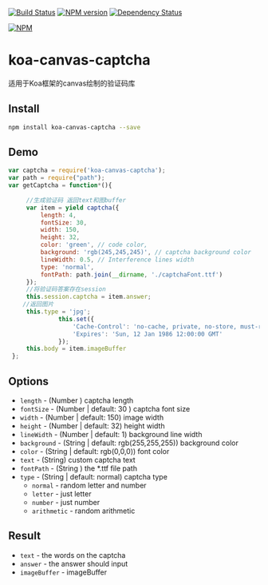 [![Build Status](https://travis-ci.org/yukrain/koa-canvas-captcha.svg?branch=master)](https://travis-ci.org/yukrain/koa-canvas-captcha)
[![NPM version](https://badge.fury.io/js/koa-canvas-captcha.svg)](http://badge.fury.io/js/koa-canvas-captcha)
[![Dependency Status](https://david-dm.org/yukrain/koa-canvas-captcha.svg)](https://david-dm.org/yukrain/koa-canvas-captcha)

[![NPM](https://nodei.co/npm/koa-canvas-captcha.png?downloads=true&stars=true)](https://www.npmjs.org/package/koa-canvas-captcha)

# koa-canvas-captcha
适用于Koa框架的canvas绘制的验证码库

## Install 

```bash
npm install koa-canvas-captcha --save
```

## Demo

```javascript
var captcha = require('koa-canvas-captcha'); 
var path = require("path");
var getCaptcha = function*(){
    
     //生成验证码 返回text和图buffer
     var item = yield captcha({
         length: 4, 
         fontSize: 30, 
         width: 150, 
         height: 32, 
         color: 'green', // code color,
         background: 'rgb(245,245,245)', // captcha background color
         lineWidth: 0.5, // Interference lines width
         type: 'normal',
         fontPath: path.join(__dirname, './captchaFont.ttf')
     });
     //将验证码答案存在session
     this.session.captcha = item.answer;
    //返回图片
     this.type = 'jpg';
              this.set({
                  'Cache-Control': 'no-cache, private, no-store, must-revalidate, max-stale=0, post-check=0, pre-check=0',
                  'Expires': 'Sun, 12 Jan 1986 12:00:00 GMT'
              });
     this.body = item.imageBuffer
 };
```
## Options

* `length` - (Number )  captcha length
* `fontSize` - (Number | default: 30 ) captcha font size
* `width` - (Number | default: 150) image width
* `height` - (Number | default: 32) height width
* `lineWidth` - (Number | default: 1) background line width
* `background` - (String | default: rgb(255,255,255)) background color
* `color` - (String | default: rgb(0,0,0)) font color
* `text` - (String) custom captcha text
* `fontPath` - (String ) the *.ttf file path 
* `type` - (String | default: normal) captcha type
   - `normal` - random letter and number 
   - `letter` - just letter 
   - `number` - just number 
   - `arithmetic` - random arithmetic 

## Result
  * `text` - the words on the captcha
  * `answer` - the answer should input
  * `imageBuffer` - imageBuffer

